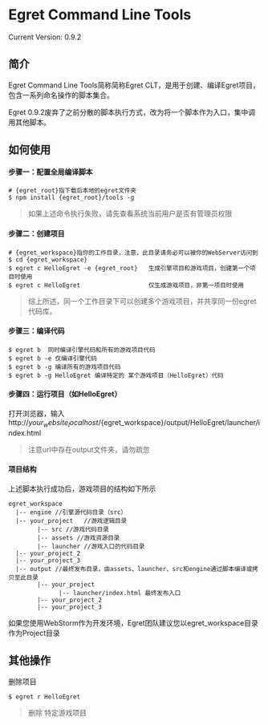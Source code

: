 Egret Command Line Tools
================================================
Current Version: 0.9.2



简介
-------------------

Egret Command Line Tools简称简称Egret CLT，是用于创建、编译Egret项目，包含一系列命名操作的脚本集合。

Egret 0.9.2废弃了之前分散的脚本执行方式，改为将一个脚本作为入口，集中调用其他脚本。



如何使用
------------------------

#### 步骤一：配置全局编译脚本
```
# {egret_root}指下载后本地的egret文件夹
$ npm install {egret_root}/tools -g
```

> 如果上述命令执行失败，请先查看系统当前用户是否有管理员权限

#### 步骤二：创建项目
```
# {egret_workspace}指你的工作目录，注意，此目录请务必可以被你的WebServer访问到
$ cd {egret_workspace} 
$ egret c HelloEgret -e {egret_root}   生成引擎项目和游戏项目，创建第一个项目时使用
$ egret c HelloEgret                   仅生成游戏项目，非第一项目时使用
```
> 综上所述，同一个工作目录下可以创建多个游戏项目，并共享同一份egret代码库。

#### 步骤三：编译代码
```
$ egret b  同时编译引擎代码和所有的游戏项目代码
$ egret b -e 仅编译引擎代码
$ egret b -g 编译所有的游戏项目代码
$ egret b -g HelloEgret 编译特定的 某个游戏项目（HelloEgret）代码
```


#### 步骤四：运行项目（如HelloEgret）
打开浏览器，输入 http://${your_website_localhost}/${egret_workspace}/output/HelloEgret/launcher/index.html
> 注意url中存在output文件夹，请勿疏忽




#### 项目结构
上述脚本执行成功后，游戏项目的结构如下所示
```
egret_workspace
  |-- engine //引擎源代码目录（src）
  |-- your_project   //游戏逻辑目录
        |-- src //游戏代码目录
        |-- assets //游戏资源目录
        |-- launcher //游戏入口的代码目录
  |-- your_project_2
  |-- your_project_3
  |-- output //最终发布目录，由assets、launcher、src和engine通过脚本编译或拷贝至此目录
        |-- your_project
              |-- launcher/index.html 最终发布入口
        |-- your_project_2
        |-- your_project_3
```

如果您使用WebStorm作为开发环境，Egret团队建议您以egret_workspace目录作为Project目录


其他操作
-------------------------
删除项目
```
$ egret r HelloEgret
```
> 删除 特定游戏项目


